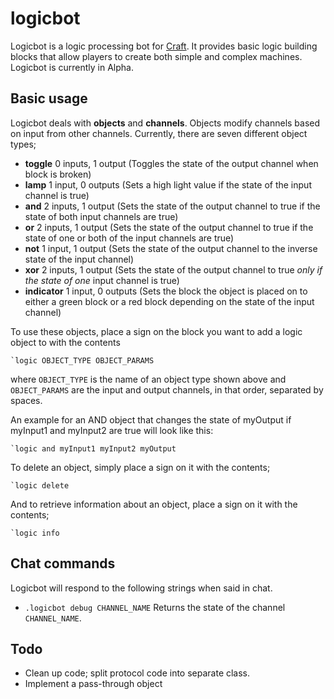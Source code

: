logicbot
========

Logicbot is a logic processing bot for [Craft](http://www.michaelfogleman.com/craft/). It provides basic logic building blocks that allow players to create both simple and complex machines. Logicbot is currently in Alpha.

Basic usage
-----------

Logicbot deals with **objects** and **channels**. Objects modify channels based on input from other channels. Currently, there are seven different object types;

  - **toggle** 0 inputs, 1 output (Toggles the state of the output channel when block is broken)
  - **lamp** 1 input, 0 outputs (Sets a high light value if the state of the input channel is true)
  - **and** 2 inputs, 1 output (Sets the state of the output channel to true if the state of both input channels are true)
  - **or** 2 inputs, 1 output (Sets the state of the output channel to true if the state of one or both of the input channels are true)
  - **not** 1 input, 1 output (Sets the state of the output channel to the inverse state of the input channel)
  - **xor** 2 inputs, 1 output (Sets the state of the output channel to true *only if the state of one* input channel is true)
  - **indicator** 1 input, 0 outputs (Sets the block the object is placed on to either a green block or a red block depending on the state of the input channel)

To use these objects, place a sign on the block you want to add a logic object to with the contents

  `` `logic OBJECT_TYPE OBJECT_PARAMS ``

where ``OBJECT_TYPE`` is the name of an object type shown above and ``OBJECT_PARAMS`` are the input and output channels, in that order, separated by spaces.

An example for an AND object that changes the state of myOutput if myInput1 and myInput2 are true will look like this:

  `` `logic and myInput1 myInput2 myOutput ``

To delete an object, simply place a sign on it with the contents;

  `` `logic delete ``

And to retrieve information about an object, place a sign on it with the contents;

  `` `logic info ``

Chat commands
-------------

Logicbot will respond to the following strings when said in chat.

  - ``.logicbot debug CHANNEL_NAME`` Returns the state of the channel ``CHANNEL_NAME``.

Todo
----

 - Clean up code; split protocol code into separate class.
 - Implement a pass-through object
